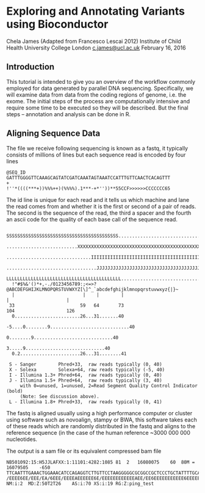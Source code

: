 

# Exploring and Annotating Variants using Bioconductor
Chela James (Adapted from Francesco Lescai 2012)
Institute of Child Health
University College London
c.james@ucl.ac.uk
February 16, 2016

## Introduction

This tutorial is intended to give you an overview of the workflow commonly employed for data generated by parallel DNA sequencing.  Specifically, we will examine data from data from the coding regions of genome, i.e. the exome.  The initial steps of the process are computationally intensive and require some time to be executed so they will be described. But the final steps – annotation and analysis can be done in R.


## Aligning Sequence Data
The file we receive following sequencing is known as a fastq, it typically consists of millions of lines but each sequence read is encoded by four lines
```
@SEQ_ID
GATTTGGGGTTCAAAGCAGTATCGATCAAATAGTAAATCCATTTGTTCAACTCACAGTTT
+
!''*((((***+))%%%++)(%%%%).1***-+*''))**55CCF>>>>>>CCCCCCC65
```

The id line is unique for each read and it tells us which machine and lane the read comes from and whether it is the first or second of a pair of reads. The second is the sequence of the read, the third a spacer and the fourth an ascii code for the quality of each base call of the sequence read.


```
  SSSSSSSSSSSSSSSSSSSSSSSSSSSSSSSSSSSSSSSSS.....................................................
  ..........................XXXXXXXXXXXXXXXXXXXXXXXXXXXXXXXXXXXXXXXXXXXXXX......................
  ...............................IIIIIIIIIIIIIIIIIIIIIIIIIIIIIIIIIIIIIIIII......................
  .................................JJJJJJJJJJJJJJJJJJJJJJJJJJJJJJJJJJJJJJJ......................
  LLLLLLLLLLLLLLLLLLLLLLLLLLLLLLLLLLLLLLLLLL....................................................
  !"#$%&'()*+,-./0123456789:;<=>?@ABCDEFGHIJKLMNOPQRSTUVWXYZ[\]^_`abcdefghijklmnopqrstuvwxyz{|}~
  |                         |    |        |                              |                     |
 33                        59   64       73                            104                   126
  0........................26...31.......40                                
                           -5....0........9.............................40 
                                 0........9.............................40 
                                    3.....9.............................40 
  0.2......................26...31........41                              

 S - Sanger        Phred+33,  raw reads typically (0, 40)
 X - Solexa        Solexa+64, raw reads typically (-5, 40)
 I - Illumina 1.3+ Phred+64,  raw reads typically (0, 40)
 J - Illumina 1.5+ Phred+64,  raw reads typically (3, 40)
     with 0=unused, 1=unused, 2=Read Segment Quality Control Indicator (bold) 
     (Note: See discussion above).
 L - Illumina 1.8+ Phred+33,  raw reads typically (0, 41)
 ```
The fastq is aligned usually using a high performance computer or cluster using software such as novoalign, stampy or BWA, this software takes each of these reads which are randomly distributed in the fastq and aligns to the reference sequence (in the case of the human reference ~3000 000 000 nucleotides.


The output is a sam file or its equivalent compressed bam file

```
NB501092:15:H5JJLAFXX:1:11101:4282:1085	81	2	16080075	60	80M	=	16079505	-650	TTCAATTTGAAACTGGAAACATCCAGAGGTCTTGTTCCTAAGGGGGCGCGGCCGCTCCCTGCTATTTTGCACCTTCGGAC	/EEEE6EE/EEE/EA/6EEE/EEEEAEEEEEE6E/EEEEEEEEEEEEAEE/EE6EEEEEEEEEEE6EEEEEEEEEAA//A	NM:i:2	MD:Z:50T2T26	AS:i:70	XS:i:19	RG:Z:ping_test
```



